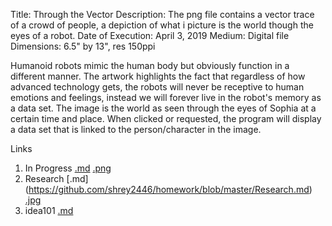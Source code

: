 Title: Through the Vector
Description: The png file contains a vector trace of a crowd of people, a depiction of what i picture is the world though the eyes of a robot.
Date of Execution: April 3, 2019
Medium: Digital file
Dimensions: 6.5" by 13", res 150ppi

Humanoid robots mimic the human body but obviously function in a different manner. The artwork highlights the fact that regardless of how advanced technology gets, the robots will never be receptive to human emotions and feelings, instead we will forever live in the robot's memory as a data set. The image is the world as seen through the eyes of Sophia at a certain time and place. When clicked or requested, the program will display a data set that is linked to the person/character in the image.

Links
1. In Progress [.md](https://github.com/shrey2446/homework/blob/master/In_Progress.md) [.png](https://github.com/shrey2446/homework/blob/master/In_Progress.png)
2. Research [.md] (https://github.com/shrey2446/homework/blob/master/Research.md) [.jpg](https://github.com/shrey2446/homework/blob/master/Research.jpg)
3. idea101 [.md](https://github.com/shrey2446/homework/blob/master/idea101.md)
